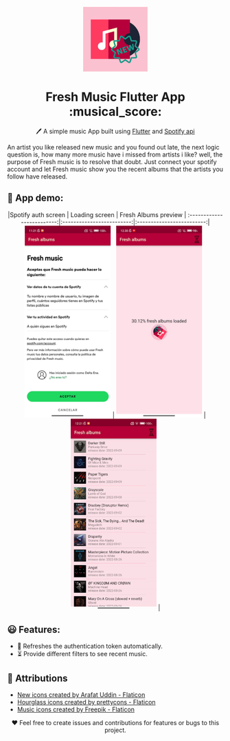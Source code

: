 <p align="center">
  <img width="150" src="https://github.com/deltaena/Resources/blob/main/Fresh%20music/icon.png"/>
</p>
  
<h1 align="center">Fresh Music Flutter App :musical_score:</h1>  
<p align="center">
  🖊️ A simple music App built using <a href="https://flutter.dev/">Flutter</a> and <a href="https://developer.spotify.com/documentation/">Spotify api</a>
</p>

An artist you like released new music and you found out late, the next logic question is, how many more music have i missed from artists i like? well, the purpose of Fresh music is to resolve that doubt. Just connect your spotify account and let Fresh music show you the recent albums that the artists you follow have released. 

## :iphone: App demo: 

<p align="center">
|Spotify auth screen        |  Loading screen           | Fresh Albums preview |
:-------------------------:|:-------------------------:|:-------------------------:|
<img src="https://github.com/deltaena/Resources/blob/main/Fresh%20music/Spotify%20auth.jpg" width="200" /> |  <img src="https://github.com/deltaena/Resources/blob/main/Fresh%20music/Albums%20loading.jpg" width="200" /> | <img src="https://github.com/deltaena/Resources/blob/main/Fresh%20music/app%20preview.gif" width="200" /> |
</p>

## 😃 Features:

- :key: Refreshes the authentication token automatically.
- :hourglass_flowing_sand: Provide different filters to see recent music.

## :raised_hands: Attributions

- <a href="https://www.flaticon.com/free-icons/new" title="new icons">New icons created by Arafat Uddin - Flaticon</a>
- <a href="https://www.flaticon.com/free-icons/hourglass" title="hourglass icons">Hourglass icons created by prettycons - Flaticon</a>
- <a href="https://www.flaticon.com/free-icons/music" title="music icons">Music icons created by Freepik - Flaticon</a>

<p align="center">
  ❤️ Feel free to create issues and contributions for features or bugs to this project.
</p>
